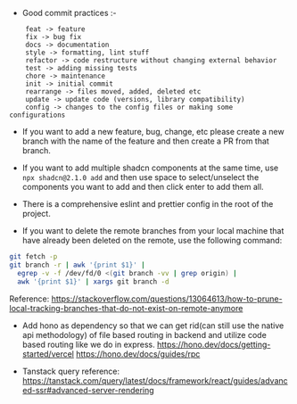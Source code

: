 - Good commit practices :-

```
    feat -> feature
    fix -> bug fix
    docs -> documentation
    style -> formatting, lint stuff
    refactor -> code restructure without changing external behavior
    test -> adding missing tests
    chore -> maintenance
    init -> initial commit
    rearrange -> files moved, added, deleted etc
    update -> update code (versions, library compatibility)
    config -> changes to the config files or making some configurations
```

- If you want to add a new feature, bug, change, etc please create a new branch with the name of the feature and then create a PR from that branch.
- If you want to add multiple shadcn components at the same time, use `npx shadcn@2.1.0 add` and then use space to select/unselect the components you want to add and then click enter to add them all.

- There is a comprehensive eslint and prettier config in the root of the project.

- If you want to delete the remote branches from your local machine that have already been deleted on the remote, use the following command:

```bash
git fetch -p
git branch -r | awk '{print $1}' |
  egrep -v -f /dev/fd/0 <(git branch -vv | grep origin) |
  awk '{print $1}' | xargs git branch -d

```

Reference: https://stackoverflow.com/questions/13064613/how-to-prune-local-tracking-branches-that-do-not-exist-on-remote-anymore

- Add hono as dependency so that we can get rid(can still use the native api methodology) of file based routing in backend and utilize code based routing like we do in express.
  https://hono.dev/docs/getting-started/vercel
  https://hono.dev/docs/guides/rpc

- Tanstack query reference: https://tanstack.com/query/latest/docs/framework/react/guides/advanced-ssr#advanced-server-rendering